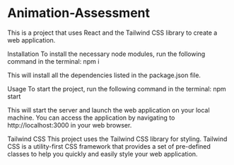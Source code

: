 # Animation-Assessment

This is a project that uses React and the Tailwind CSS library to create a web application.

Installation
To install the necessary node modules, run the following command in the terminal:
npm i

This will install all the dependencies listed in the package.json file.

Usage
To start the project, run the following command in the terminal:
npm start 

This will start the server and launch the web application on your local machine. You can access the application by navigating to http://localhost:3000 in your web browser.

Tailwind CSS
This project uses the Tailwind CSS library for styling. Tailwind CSS is a utility-first CSS framework that provides a set of pre-defined classes to help you quickly and easily style your web application.




